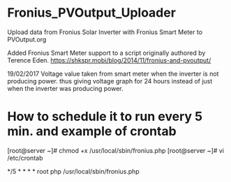 # Fronius_PVOutput_Uploader
Upload data from Fronius Solar Inverter with Fronius Smart Meter to PVOutput.org

Added Fronius Smart Meter support to a script originally authored by Terence Eden. 
https://shkspr.mobi/blog/2014/11/fronius-and-pvoutput/

19/02/2017    Voltage value taken from smart meter when the inverter is not producing power. thus giving voltage graph for 24 hours instead of just when the inverter was producing power.

# How to schedule it to run every 5 min. and example of crontab

[root@server ~]# chmod +x /usr/local/sbin/fronius.php 
[root@server ~]# vi /etc/crontab 

*/5 * * * * root php /usr/local/sbin/fronius.php


